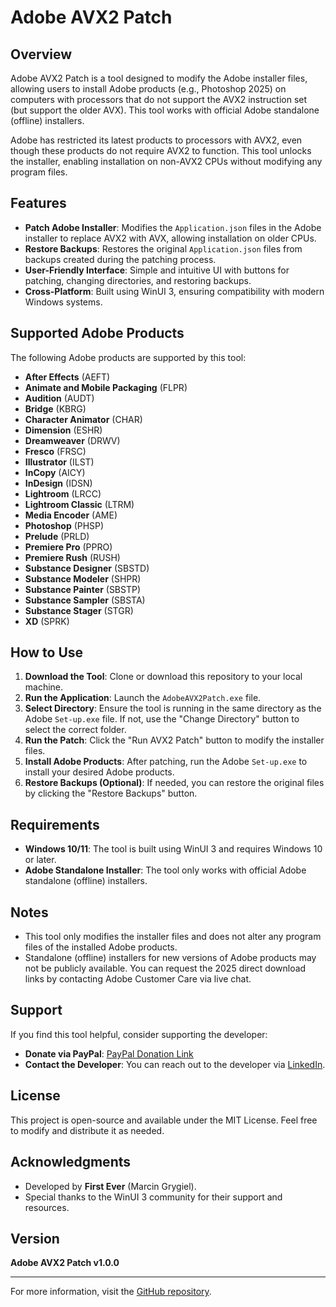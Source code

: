 # Adobe AVX2 Patch

## Overview

Adobe AVX2 Patch is a tool designed to modify the Adobe installer files, allowing users to install Adobe products (e.g., Photoshop 2025) on computers with processors that do not support the AVX2 instruction set (but support the older AVX). This tool works with official Adobe standalone (offline) installers.

Adobe has restricted its latest products to processors with AVX2, even though these products do not require AVX2 to function. This tool unlocks the installer, enabling installation on non-AVX2 CPUs without modifying any program files.

## Features

- **Patch Adobe Installer**: Modifies the `Application.json` files in the Adobe installer to replace AVX2 with AVX, allowing installation on older CPUs.
- **Restore Backups**: Restores the original `Application.json` files from backups created during the patching process.
- **User-Friendly Interface**: Simple and intuitive UI with buttons for patching, changing directories, and restoring backups.
- **Cross-Platform**: Built using WinUI 3, ensuring compatibility with modern Windows systems.

## Supported Adobe Products

The following Adobe products are supported by this tool:

- **After Effects** (AEFT)
- **Animate and Mobile Packaging** (FLPR)
- **Audition** (AUDT)
- **Bridge** (KBRG)
- **Character Animator** (CHAR)
- **Dimension** (ESHR)
- **Dreamweaver** (DRWV)
- **Fresco** (FRSC)
- **Illustrator** (ILST)
- **InCopy** (AICY)
- **InDesign** (IDSN)
- **Lightroom** (LRCC)
- **Lightroom Classic** (LTRM)
- **Media Encoder** (AME)
- **Photoshop** (PHSP)
- **Prelude** (PRLD)
- **Premiere Pro** (PPRO)
- **Premiere Rush** (RUSH)
- **Substance Designer** (SBSTD)
- **Substance Modeler** (SHPR)
- **Substance Painter** (SBSTP)
- **Substance Sampler** (SBSTA)
- **Substance Stager** (STGR)
- **XD** (SPRK)

## How to Use

1. **Download the Tool**: Clone or download this repository to your local machine.
2. **Run the Application**: Launch the `AdobeAVX2Patch.exe` file.
3. **Select Directory**: Ensure the tool is running in the same directory as the Adobe `Set-up.exe` file. If not, use the "Change Directory" button to select the correct folder.
4. **Run the Patch**: Click the "Run AVX2 Patch" button to modify the installer files.
5. **Install Adobe Products**: After patching, run the Adobe `Set-up.exe` to install your desired Adobe products.
6. **Restore Backups (Optional)**: If needed, you can restore the original files by clicking the "Restore Backups" button.

## Requirements

- **Windows 10/11**: The tool is built using WinUI 3 and requires Windows 10 or later.
- **Adobe Standalone Installer**: The tool only works with official Adobe standalone (offline) installers.

## Notes

- This tool only modifies the installer files and does not alter any program files of the installed Adobe products.
- Standalone (offline) installers for new versions of Adobe products may not be publicly available. You can request the 2025 direct download links by contacting Adobe Customer Care via live chat.

## Support

If you find this tool helpful, consider supporting the developer:

- **Donate via PayPal**: [PayPal Donation Link](https://www.paypal.com/donate/?hosted_button_id=23A75PS9GB4Y2)
- **Contact the Developer**: You can reach out to the developer via [LinkedIn](https://www.linkedin.com/in/marcin-grygiel/).

## License

This project is open-source and available under the MIT License. Feel free to modify and distribute it as needed.

## Acknowledgments

- Developed by **First Ever** (Marcin Grygiel).
- Special thanks to the WinUI 3 community for their support and resources.

## Version

**Adobe AVX2 Patch v1.0.0**

---

For more information, visit the [GitHub repository](https://github.com/FirstEver-eu/Adobe-AVX2-Patch).

